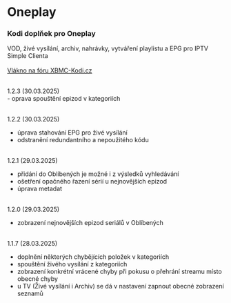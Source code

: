 <h1>Oneplay</h1>
<p>
<h3>Kodi doplňek pro Oneplay</h3>
<p>
VOD, živé vysílání, archiv, nahrávky, vytváření playlistu a EPG pro IPTV Simple Clienta<br><br>
<a href="https://www.xbmc-kodi.cz/prispevek-oneplay">Vlákno na fóru XBMC-Kodi.cz</a><br><br>
</p>
<p>
1.2.3 (30.03.2025)<br>
- oprava spouštění epizod v kategoriích<br><br>

1.2.2 (30.03.2025)<br>
- úprava stahování EPG pro živé vysílání<br>
- odstranění redundantního a nepoužitého kódu<br><br>

1.2.1 (29.03.2025)<br>
- přidání do Oblíbených je možné i z výsledků vyhledávání<br>
- ošetření opačného řazení sérií u nejnovějších epizod<br>
- úprava metadat<br><br>

1.2.0 (29.03.2025)<br>
- zobrazení nejnovějších epizod seriálů v Oblíbených<br><br>

1.1.7 (28.03.2025)<br>
- doplnění některých chybějících položek v kategoriích<br>
- spouštění živého vysílání z kategoriích<br>
- zobrazení konkrétní vrácené chyby při pokusu o přehrání streamu místo obecné chyby<br>
- u TV (Živé vysílání i Archiv) se dá v nastavení zapnout obecné zobrazení seznamů<br><br>
</p>
